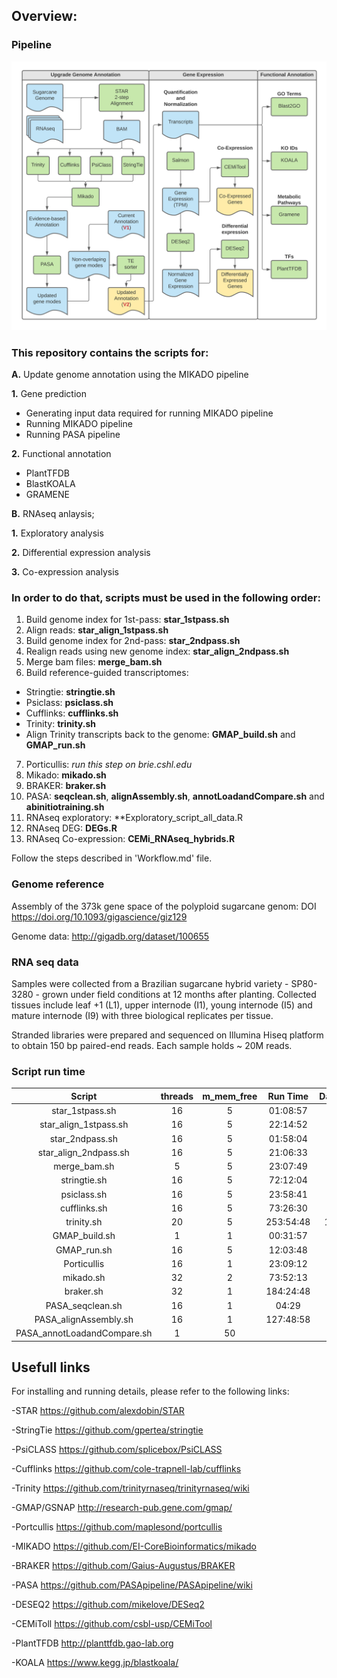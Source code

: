 ## Overview:

### Pipeline

![Bioinformatics pipeline](https://github.com/augustold/RNAseq_sugarcane_biomass/blob/main/Bioinformatics_pipeline.png)

### This repository contains the scripts for:

**A.** Update genome annotation using the MIKADO pipeline

**1.** Gene prediction
- Generating input data required for running MIKADO pipeline
- Running MIKADO pipeline
- Running PASA pipeline

**2.** Functional annotation
- PlantTFDB
- BlastKOALA
- GRAMENE

**B.** RNAseq anlaysis;

**1.** Exploratory analysis

**2.** Differential expression analysis

**3.** Co-expression analysis


### In order to do that, scripts must be used in the following order:

1. Build genome index for 1st-pass: **star_1stpass.sh**
2. Align reads: **star_align_1stpass.sh**
3. Build genome index for 2nd-pass: **star_2ndpass.sh**
4. Realign reads using new genome index: **star_align_2ndpass.sh**
5. Merge bam files: **merge_bam.sh**
6. Build reference-guided transcriptomes:
- Stringtie: **stringtie.sh**
- Psiclass: **psiclass.sh**
- Cufflinks: **cufflinks.sh**
- Trinity: **trinity.sh**
- Align Trinity transcripts back to the genome: **GMAP_build.sh** and **GMAP_run.sh**
7. Porticullis: *run this step on brie.cshl.edu*
8. Mikado: **mikado.sh**
9. BRAKER: **braker.sh**
10. PASA: **seqclean.sh**, **alignAssembly.sh**, **annotLoadandCompare.sh** and **abinitiotraining.sh**
11. RNAseq exploratory: **Exploratory_script_all_data.R
12. RNAseq DEG: **DEGs.R**
13. RNAseq Co-expression: **CEMi_RNAseq_hybrids.R**

Follow the steps described in 'Workflow.md' file.

### Genome reference

Assembly of the 373k gene space of the polyploid sugarcane genom: DOI https://doi.org/10.1093/gigascience/giz129

Genome data: http://gigadb.org/dataset/100655

### RNA seq data

Samples were collected from a Brazilian sugarcane hybrid variety - SP80-3280 - grown under field conditions at 12 months after planting. Collected tissues include leaf +1 (L1), upper internode (I1), young internode (I5) and mature internode (I9) with three biological replicates per tissue.

Stranded libraries were prepared and sequenced on Illumina Hiseq platform to obtain 150 bp paired-end reads. Each sample holds ~ 20M reads.

### Script run time

**Script**|**threads**|**m\_mem\_free**|**Run Time**|**Days**
:-----:|:-----:|:-----:|:-----:|:-----:
star\_1stpass.sh|16|5|01:08:57| 
star\_align\_1stpass.sh|16|5|22:14:52|1
star\_2ndpass.sh|16|5|01:58:04| 
star\_align\_2ndpass.sh|16|5|21:06:33|1
merge\_bam.sh|5|5|23:07:49|1
stringtie.sh|16|5|72:12:04|3
psiclass.sh|16|5|23:58:41| 
cufflinks.sh|16|5|73:26:30|3
trinity.sh|20|5|253:54:48|10
GMAP\_build.sh|1|1|00:31:57| 
GMAP\_run.sh|16|5|12:03:48| 
Porticullis|16|1|23:09:12| 
mikado.sh|32|2|73:52:13|4
braker.sh|32|1|184:24:48|8
PASA\_seqclean.sh|16|1|04:29| 
PASA\_alignAssembly.sh|16|1|127:48:58|5
PASA\_annotLoadandCompare.sh|1|50| | 

## Usefull links

For installing and running details, please refer to the following links:

-STAR
https://github.com/alexdobin/STAR

-StringTie
https://github.com/gpertea/stringtie

-PsiCLASS
https://github.com/splicebox/PsiCLASS

-Cufflinks
https://github.com/cole-trapnell-lab/cufflinks

-Trinity
https://github.com/trinityrnaseq/trinityrnaseq/wiki

-GMAP/GSNAP
http://research-pub.gene.com/gmap/

-Portcullis
https://github.com/maplesond/portcullis

-MIKADO
https://github.com/EI-CoreBioinformatics/mikado

-BRAKER
https://github.com/Gaius-Augustus/BRAKER

-PASA
https://github.com/PASApipeline/PASApipeline/wiki

-DESEQ2
https://github.com/mikelove/DESeq2

-CEMiToll
https://github.com/csbl-usp/CEMiTool

-PlantTFDB
http://planttfdb.gao-lab.org

-KOALA
https://www.kegg.jp/blastkoala/

